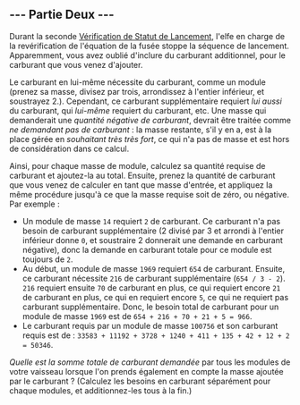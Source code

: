 ## --- Partie Deux ---

Durant la seconde [Vérification de Statut de Lancement](https://en.wikipedia.org/wiki/Launch_status_check), l'elfe en charge de la revérification de l'équation de la fusée stoppe la séquence de lancement. Apparemment, vous avez oublié d'inclure du carburant additionnel, pour le carburant que vous venez d'ajouter.

Le carburant en lui-même nécessite du carburant, comme un module (prenez sa masse, divisez par trois, arrondissez à l'entier inférieur, et soustrayez 2.). Cependant, ce carburant supplémentaire requiert *lui aussi* du carburant, qui *lui-même* requiert du carburant, etc. Une masse qui demanderait une *quantité négative de carburant*, devrait être traitée comme *ne demandant pas de carburant* : la masse restante, s'il y en a, est à la place gérée en *souhaitant très très fort*, ce qui n'a pas de masse et est hors de considération dans ce calcul.

Ainsi, pour chaque masse de module, calculez sa quantité requise de carburant et ajoutez-la au total. Ensuite, prenez la quantité de carburant que vous venez de calculer en tant que masse d'entrée, et appliquez la même procédure jusqu'à ce que la masse requise soit de zéro, ou négative. Par exemple :

- Un module de masse ``14`` requiert ``2`` de carburant. Ce carburant n'a pas besoin de carburant supplémentaire (2 divisé par 3 et arrondi à l'entier inférieur donne ``0``, et soustraire 2 donnerait une demande en carburant négative), donc la demande en carburant totale pour ce module est toujours de ``2``.
- Au début, un module de masse ``1969`` requiert ``654`` de carburant. Ensuite, ce carburant nécessite ``216`` de carburant supplémentaire (``654 / 3 - 2``). ``216`` requiert ensuite ``70`` de carburant en plus, ce qui requiert encore ``21`` de carburant en plus, ce qui en requiert encore ``5``, ce qui ne requiert pas carburant supplémentaire. Donc, le besoin total de carburant pour un module de masse ``1969`` est de ``654 + 216 + 70 + 21 + 5 = 966``.
- Le carburant requis par un module de masse ``100756`` et son carburant requis est de : ``33583 + 11192 + 3728 + 1240 + 411 + 135 + 42 + 12 + 2 = 50346``.

*Quelle est la somme totale de carburant demandée* par tous les modules de votre vaisseau lorsque l'on prends également en compte la masse ajoutée par le carburant ? (Calculez les besoins en carburant séparément pour chaque modules, et additionnez-les tous à la fin.)